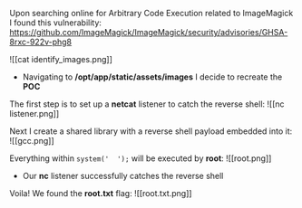 Upon searching online for Arbitrary Code Execution related to ImageMagick I found this vulnerability:
https://github.com/ImageMagick/ImageMagick/security/advisories/GHSA-8rxc-922v-phg8

![[cat identify_images.png]]
- Navigating to **/opt/app/static/assets/images** I decide to recreate the **POC**

The first step is to set up a **netcat** listener to catch the reverse shell:
![[nc listener.png]]

Next I create a shared library with a reverse shell payload embedded into it:
![[gcc.png]]

Everything within `system('  ');` will be executed by **root**:
![[root.png]]
- Our **nc** listener successfully catches the reverse shell

Voila! We found the **root.txt** flag:
![[root.txt.png]]